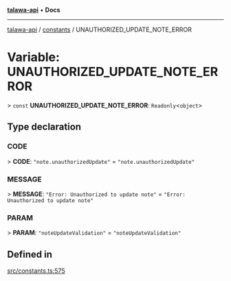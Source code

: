 [**talawa-api**](../../README.md) • **Docs**

***

[talawa-api](../../modules.md) / [constants](../README.md) / UNAUTHORIZED\_UPDATE\_NOTE\_ERROR

# Variable: UNAUTHORIZED\_UPDATE\_NOTE\_ERROR

\> `const` **UNAUTHORIZED\_UPDATE\_NOTE\_ERROR**: `Readonly`\<`object`\>

## Type declaration

### CODE

\> **CODE**: `"note.unauthorizedUpdate"` = `"note.unauthorizedUpdate"`

### MESSAGE

\> **MESSAGE**: `"Error: Unauthorized to update note"` = `"Error: Unauthorized to update note"`

### PARAM

\> **PARAM**: `"noteUpdateValidation"` = `"noteUpdateValidation"`

## Defined in

[src/constants.ts:575](https://github.com/PalisadoesFoundation/talawa-api/blob/f9e8275b1ddff2d3edcec79ee3b37c07998f6cc3/src/constants.ts#L575)
